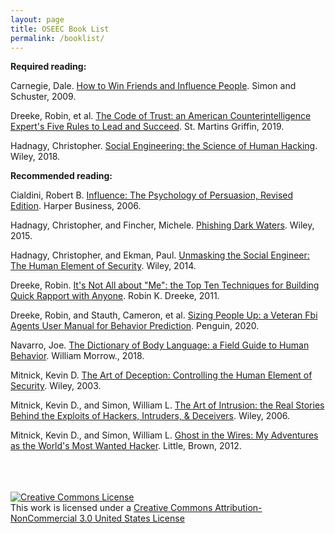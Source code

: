 ```yaml
---
layout: page
title: OSEEC Book List
permalink: /booklist/
---
```

**Required reading:**

Carnegie, Dale. <u>How to Win Friends and Influence People</u>. Simon and Schuster, 2009.

Dreeke, Robin, et al. <u>The Code of Trust: an American Counterintelligence Expert&#39;s Five Rules to Lead and Succeed</u>. St. Martins Griffin, 2019.

Hadnagy, Christopher. <u>Social Engineering: the Science of Human Hacking</u>. Wiley, 2018.



**Recommended reading:**

Cialdini, Robert B. <u>Influence: The Psychology of Persuasion, Revised Edition</u>. Harper Business, 2006.

Hadnagy, Christopher, and Fincher, Michele. <u>Phishing Dark Waters</u>. Wiley, 2015.

Hadnagy, Christopher, and Ekman, Paul. <u>Unmasking the Social Engineer: The Human Element of Security</u>. Wiley, 2014.

Dreeke, Robin. <u>It&#39;s Not All about &quot;Me&quot;: the Top Ten Techniques for Building Quick Rapport with Anyone</u>. Robin K. Dreeke, 2011.

Dreeke, Robin,  and Stauth, Cameron, et al. <u>Sizing People Up: a Veteran Fbi Agents User Manual for Behavior Prediction</u>. Penguin, 2020.

Navarro, Joe. <u>The Dictionary of Body Language: a Field Guide to Human Behavior</u>. William Morrow., 2018.

Mitnick, Kevin D. <u>The Art of Deception: Controlling the Human Element of Security</u>. Wiley, 2003.

Mitnick, Kevin D., and Simon, William L. <u>The Art of Intrusion: the Real Stories Behind the Exploits of Hackers, Intruders, &amp; Deceivers</u>. Wiley, 2006.

Mitnick, Kevin D., and Simon, William L. <u>Ghost in the Wires: My Adventures as the World&#39;s Most Wanted Hacker</u>. Little, Brown, 2012.

<br><br><br>
<a rel="license" href="http://creativecommons.org/licenses/by-nc/3.0/us/"><img alt="Creative Commons License" style="border-width:0" src="https://i.creativecommons.org/l/by-nc/3.0/us/88x31.png" /></a><br />This work is licensed under a <a rel="license" href="http://creativecommons.org/licenses/by-nc/3.0/us/">Creative Commons Attribution-NonCommercial 3.0 United States License</a>
